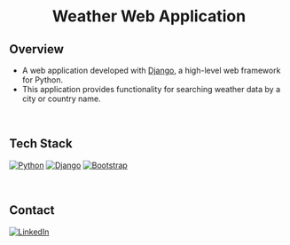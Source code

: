 <h1 align="center">Weather Web Application</h1>

## Overview
- A web application developed with [Django](https://www.djangoproject.com/), a high-level web framework for Python.
- This application provides functionality for searching weather data by a city or country name.

<br/>

## Tech Stack
[![Python][Python-badge]][Python-url]
[![Django][Django-badge]][Django-url]
[![Bootstrap][Bootstrap-badge]][Bootstrap-url]

<br/>

## Contact

[![LinkedIn][linkedin-shield]][linkedin-url]

<br/>

<!-- MARKDOWN LINKS & IMAGES -->
[Python-badge]: https://img.shields.io/badge/Python-black?style=for-the-badge&logo=python&logoColor=%23FDD835
[Python-url]: https://www.python.org
[Django-badge]: https://img.shields.io/badge/Django-black?style=for-the-badge&logo=django&logoColor=%231B5E20
[Django-url]: https://www.djangoproject.com
[Bootstrap-badge]: https://img.shields.io/badge/Bootstrap-black?style=for-the-badge&logo=bootstrap&logoColor=%236A1B9A
[Bootstrap-url]: https://getbootstrap.com/
[linkedin-shield]: https://img.shields.io/badge/Linkedin-black?style=for-the-badge&logo=linkedin&logoColor=%230277BD
[linkedin-url]: https://linkedin.com/in/danushika-herath

<br/>

